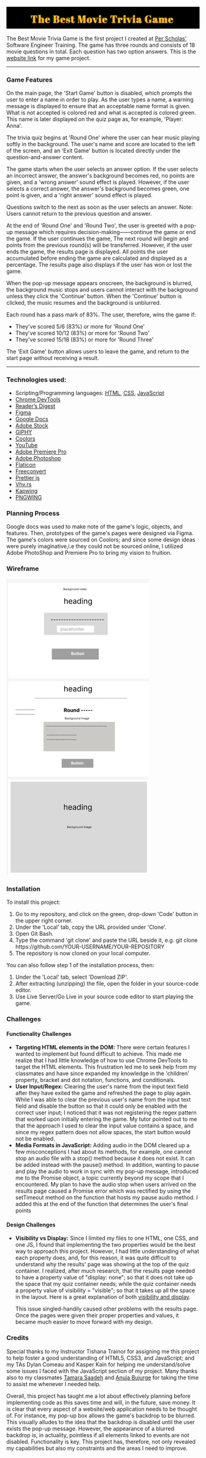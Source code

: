 ![Heading](./Heading-ReadMe.png)
<p> The Best Movie Trivia Game is the first project I created at <a href="https://perscholas.org/courses/software-engineer/software-engineer-atlanta/">Per Scholas'</a> Software Engineer Training. The game has three rounds and consists of 18 movie questions in total. Each question has two option answers. This is the <a href= "https://th876.github.io/triviagame/">website link</a> for my game project.</p>
<hr></hr>
<h3>Game Features</h3>

<p>On the main page, the 'Start Game' button is disabled, which prompts the user to enter a name in order to play. As the user types a name, a warning message is displayed to ensure that an acceptable name format is given. What is not accepted is colored red and what is accepted is colored green. This name is later displayed on the quiz page as, for example, 'Player: Anna'.</p>

<p>The trivia quiz begins at 'Round One' where the user can hear music playing softly in the background. The user's name and score are located to the left of the screen, and an 'Exit Game' button is located directly under the question-and-answer content.<p>  

<p>The game starts when the user selects an answer option. If the user selects an incorrect answer, the answer's background becomes red, no points are given, and a 'wrong answer' sound effect is played. However, if the user selects a correct answer, the answer's background becomes green, one point is given, and a 'right answer' sound effect is played.</p>

<p>Questions switch to the next as soon as the user selects an answer. Note: Users cannot return to the previous question and answer.</p>

<p>At the end of 'Round One' and 'Round Two', the user is greeted with a pop-up message which requires decision-making——continue the game or end the game. If the user continues the game, The next round will begin and points from the previous round(s) will be transferred. However, if the user ends the game, the results page is displayed. All points the user accumulated before ending the game are calculated and displayed as a percentage. The results page also displays if the user has won or lost the game.</p>

<p>When the pop-up message appears onscreen, the background is blurred, the background music stops and users cannot interact with the background unless they click the 'Continue' button. When the 'Continue' button is clicked, the music resumes and the background is unblurred.</p>

<p>Each round has a pass mark of 83%. The user, therefore, wins the game if: </p>
  <ul>
    <li> They've scored 5/6 (83%) or more for 'Round One'</li>
    <li> They've scored 10/12 (83%) or more for 'Round Two'</li>
    <li> They've scored 15/18 (83%) or more for 'Round Three' </li>
   </ul>
 
 <p>The 'Exit Game' button allows users to leave the game, and return to the start page without receiving a result. </p>
 <hr></hr>
 <h3>Technologies used:</h3>
 <ul>
  <li>Scripting/Programming languages: <a href="https://en.wikipedia.org/wiki/HTML">HTML</a>, <a href="https://en.wikipedia.org/wiki/CSS">CSS</a>, <a href="https://en.wikipedia.org/wiki/JavaScript">JavaScript</a></li>
  <li><a href="https://developer.chrome.com/docs/devtools/open/">Chrome DevTools</a></li>
  <li><a href="https://www.rd.com/article/movie-trivia-facts/">Reader’s Digest</a></li>
  <li><a href="https://www.figma.com/">Figma</a></li>
  <li><a href="https://docs.google.com/">Google Docs</a></li>
  <li><a href="https://stock.adobe.com/">Adobe Stock</a></li>
  <li><a href="https://giphy.com/">GIPHY</a></li>
  <li><a href="https://coolors.co/">Coolors</a></li>
  <li><a href="https://www.youtube.com/">YouTube</a></li>
  <li><a href="https://www.adobe.com/products/premiere/free-trial-download.html">Adobe Premiere Pro</a></li>
  <li><a href="https://www.adobe.com/products/photoshop.html">Adobe Photoshop</a></li>
  <li><a href="https://www.flaticon.com/">Flaticon</a></li>
  <li><a href="https://www.freeconvert.com/video-compressor 
">Freeconvert</a></li>
  <li><a href="https://prettier.io/">Prettier js</a></li>
  <li><a href="https://www.vhv.rs/">Vhv.rs</a></li>
  <li><a href="https://www.kapwing.com/">Kapwing</a></li>
  <li><a href="https://www.pngwing.com/">PNGWING</a></li>  
 </ul>

<h3>Planning Process</h3>
<p>Google docs was used to make note of the game's logic, objects, and features. Then, prototypes of the game's pages were designed via Figma. The game's colors were sourced on Coolors; and since some design ideas were purely imaginative,i.e they could not be sourced online, I utilized Adobe PhotoShop and Premiere Pro to bring my vision to fruition.</p>

<h3>Wireframe</h3>
<img src="/Wireframe-ReadMe.png">

<h3>Installation</h3>
<p>To install this project: 
  <ol>
    <li> Go to my repository, and click on the green, drop-down 'Code' button in the upper right corner.</li> 
    <li>Under the 'Local' tab, copy the URL provided under 'Clone'.</li> 
    <li>Open Git Bash.</li> 
    <li>Type the command 'git clone' and paste the URL beside it, e.g. git clone https://github.com/YOUR-USERNAME/YOUR-REPOSITORY </li> 
    <li>The repository is now cloned on your local computer.</li>
</ol>

<p> You can also follow step 1 of the installation process, then: </p>
<ol>
  <li> Under the 'Local' tab, select 'Download ZIP'.</li>
  <li>After extracting (unzipping) the file, open the folder in your source-code editor.</li> 
  <li>Use Live Server/Go Live in your source code editor to start playing the game.</li>
</ol>

<h3>Challenges</h3>

<h4>Functionality Challenges</h4>
<ul>
<li><b>Targeting HTML elements in the DOM:</b> There were certain features I wanted to implement but found difficult to achieve. This made me realize that I had little knowledge of how to use Chrome DevTools to target the HTML elements. This frustration led me to seek help from my classmates and have since expanded my knowledge in the 'children' property, bracket and dot notation, functions, and conditionals.</li>

<li><b>User Input/Regex:</b> Clearing the user's name from the input text field after they have exited the game and refreshed the page to play again. While I was able to clear the previous user's name from the input text field and disable the button so that it could only be enabled with the correct user input; I noticed that it was not registering the regex pattern that worked upon initially entering the game. My tutor pointed out to me that the approach I used to clear the input value contains a space, and since my regex pattern does not allow spaces, the start button would not be enabled.</li>

<li><b>Media Formats in JavaScript:</b> Adding audio in the DOM cleared up a few misconceptions I had about its methods, for example, one cannot stop an audio file with a stop() method because it does not exist. It can be added instead with the pause() method. In addition, wanting to pause and play the audio to work in sync with my pop-up message, introduced me to the Promise object, a topic currently beyond my scope that I encountered. My plan to have the audio stop when users arrived on the results page caused a Promise error which was rectified by using the setTimeout method on the function that hosts my pause audio method. I added this at the end of the function that determines the user's final points</li>
</ul>

<h4>Design Challenges</h4>
<ul>
<li><b>Visibility vs Display:</b> Since I limited my files to one HTML, one CSS, and one JS, I found that implementing the two properties would be the best way to approach this project. However, I had little understanding of what each property does, and, for this reason, it was quite difficult to understand why the results' page was showing at the top of the quiz container. I realized, after much research, that the results page needed to have a property value of "display: none"; so that it does not take up the space that my quiz container needs; while the quiz container needs a property value of visibility = "visible"; so that it takes up all the space in the layout. Here is a great explanation of both <a href="https://www.tutorialrepublic.com/css-tutorial/css-visibility.php">visibility and display</a>. 
  
This issue singled-handily caused other problems with the results page. Once the pages were given their proper properties and values, it became much easier to move forward with my design.</li>
</ul>

<h3>Credits</h3>
<p>Special thanks to my Instructor Tishana Trainor for assigning me this project to help foster a good understanding of HTML5, CSS3, and JavaScript; and my TAs Dylan Comeau and Kasper Kain for helping me understand/solve some issues I faced with the JavaScript section of my project. Many thanks also to my classmates <a href="https://github.com/tamara-703">Tamara Saadeh</a> and <a href="https://github.com/AnujaBujurge29">Anuja Bujurge</a> for taking the time to assist me whenever I needed help.</p>

<p>Overall, this project has taught me a lot about effectively planning before implementing code as this saves time and will, in the future, save money. It is clear that every aspect of a website/web application needs to be thought of. For instance, my pop-up box allows the game's backdrop to be blurred. This visually alludes to the idea that the backdrop is disabled until the user exists the pop-up message. However, the appearance of a blurred backdrop is, in actuality, pointless if all elements linked to events are not disabled. Functionality is key. This project has, therefore, not only revealed my capabilities but also my constraints and the areas I need to improve.</p>


<!-- + Unsolved Problems? Error from console at the end of 'Round Three'. It reads, "Uncaught TypeError: Cannot read properties of undefined (reading 'question')
    at generateQuestions (main.js:412:49)
    at main.js:455:7". I am not sure how to fix this at the moment of writing this. + -->
